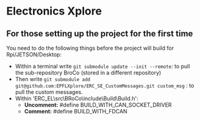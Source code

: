 # Electronics Xplore
## For those setting up the project for the first time
You need to do the following things before the project will build for Rpi/JETSON/Desktop:
* Within a terminal write `git submodule update --init --remote`: to pull the sub-repository BroCo (stored in a different repository)
* Then write `git submodule add git@github.com:EPFLXplore/ERC_SE_CustomMessages.git custom_msg` : to pull the custom messages.
* Within 'ERC_EL\src\BRoCo\include\Build\Build.h': 
	* **Uncomment:** #define BUILD_WITH_CAN_SOCKET_DRIVER
	* **Comment:** #define BUILD_WITH_FDCAN

